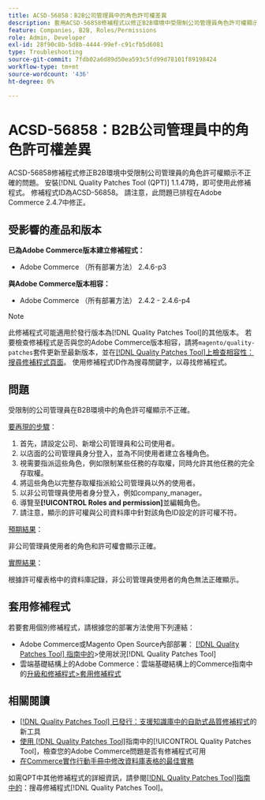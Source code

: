 ```yaml
---
title: ACSD-56858：B2B公司管理員中的角色許可權差異
description: 套用ACSD-56858修補程式以修正B2B環境中受限制公司管理員角色許可權顯示錯誤的Adobe Commerce問題。
feature: Companies, B2B, Roles/Permissions
role: Admin, Developer
exl-id: 28f90c8b-5d8b-4444-99ef-c91cfb5d6081
type: Troubleshooting
source-git-commit: 7fdb02a6d89d50ea593c5fd99d78101f89198424
workflow-type: tm+mt
source-wordcount: '436'
ht-degree: 0%

---
```


# ACSD-56858：B2B公司管理員中的角色許可權差異

ACSD-56858修補程式修正B2B環境中受限制公司管理員的角色許可權顯示不正確的問題。 安裝[!DNL Quality Patches Tool (QPT)] 1.1.47時，即可使用此修補程式。 修補程式ID為ACSD-56858。 請注意，此問題已排程在Adobe Commerce 2.4.7中修正。

## 受影響的產品和版本

**已為Adobe Commerce版本建立修補程式：**

* Adobe Commerce （所有部署方法） 2.4.6-p3

**與Adobe Commerce版本相容：**

* Adobe Commerce （所有部署方法） 2.4.2 - 2.4.6-p4

>[!NOTE]
>
>此修補程式可能適用於發行版本為[!DNL Quality Patches Tool]的其他版本。 若要檢查修補程式是否與您的Adobe Commerce版本相容，請將`magento/quality-patches`套件更新至最新版本，並在[[!DNL Quality Patches Tool]上檢查相容性：搜尋修補程式頁面](https://experienceleague.adobe.com/tools/commerce-quality-patches/index.html?lang=zh-Hant)。 使用修補程式ID作為搜尋關鍵字，以尋找修補程式。

## 問題

受限制的公司管理員在B2B環境中的角色許可權顯示不正確。

<u>要再現的步驟</u>：

1. 首先，請設定公司、新增公司管理員和公司使用者。
1. 以店面的公司管理員身分登入，並為不同使用者建立各種角色。
1. 視需要指派這些角色，例如限制某些任務的存取權，同時允許其他任務的完全存取權。
1. 將這些角色以完整存取權指派給公司管理員以外的使用者。
1. 以非公司管理員使用者身分登入，例如company_manager。
1. 導覽至&#x200B;**[!UICONTROL Roles and permission]**&#x200B;並編輯角色。
1. 請注意，顯示的許可權與公司資料庫中針對該角色ID設定的許可權不符。

<u>預期結果</u>：

非公司管理員使用者的角色和許可權會顯示正確。

<u>實際結果</u>：

根據許可權表格中的資料庫記錄，非公司管理員使用者的角色無法正確顯示。

## 套用修補程式

若要套用個別修補程式，請根據您的部署方法使用下列連結：

* Adobe Commerce或Magento Open Source內部部署： [[!DNL Quality Patches Tool] 指南中的](/help/tools/quality-patches-tool/usage.md)>使用狀況[!DNL Quality Patches Tool]
* 雲端基礎結構上的Adobe Commerce：雲端基礎結構上的Commerce指南中的[升級和修補程式>套用修補程式](https://experienceleague.adobe.com/docs/commerce-cloud-service/user-guide/develop/upgrade/apply-patches.html?lang=zh-Hant)

## 相關閱讀

* [[!DNL Quality Patches Tool] 已發行：支援知識庫中的自助式品質修補程式](https://experienceleague.adobe.com/zh-hant/docs/commerce-operations/tools/quality-patches-tool/quality-patches-tool-to-self-serve-quality-patches)的新工具
* [使用 [!DNL Quality Patches Tool]](/help/tools/quality-patches-tool/patches-available-in-qpt/check-patch-for-magento-issue-with-magento-quality-patches.md)指南中的[!UICONTROL Quality Patches Tool]，檢查您的Adobe Commerce問題是否有修補程式可用
* [在Commerce實作行動手冊中修改資料庫表格的最佳實務](https://experienceleague.adobe.com/zh-hant/docs/commerce-operations/implementation-playbook/best-practices/development/modifying-core-and-third-party-tables#why-adobe-recommends-avoiding-modifications)

如需QPT中其他修補程式的詳細資訊，請參閱[[!DNL Quality Patches Tool]指南中的](https://experienceleague.adobe.com/tools/commerce-quality-patches/index.html?lang=zh-Hant)：搜尋修補程式[!DNL Quality Patches Tool]。
